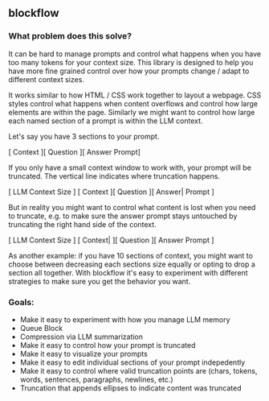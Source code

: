 blockflow
-------

### What problem does this solve?
It can be hard to manage prompts and control what happens when you have too many tokens for your context size.
This library is designed to help you have more fine grained control over how your prompts change / adapt to different context sizes.

It works similar to how HTML / CSS work together to layout a webpage.  CSS styles control what happens when content overflows
and control how large elements are within the page.  Similarly we might want to control how large each named section of a prompt is
within the LLM context.

Let's say you have 3 sections to your prompt.

[  Context     ][ Question     ][ Answer Prompt]

If you only have a small context window to work with, your prompt will be truncated. The vertical line indicates where truncation happens.

[ LLM Context Size                  ]
[  Context      ][ Question     ][ Answer| Prompt ]

But in reality you might want to control what content is lost when you need to truncate, e.g. to make sure the answer prompt stays
untouched by truncating the right hand side of the context.

[ LLM Context Size                  ]
[  Context|     ][ Question     ][ Answer Prompt ]

As another example: if you have 10 sections of context, you might want to choose between decreasing each sections size equally or
opting to drop a section all together.  With blockflow it's easy to experiment with different strategies to make sure
you get the behavior you want.

### Goals:
- Make it easy to experiment with how you manage LLM memory
- Queue Block
- Compression via LLM summarization
- Make it easy to control how your prompt is truncated
- Make it easy to visualize your prompts
- Make it easy to edit individual sections of your prompt indepedently
- Make it easy to control where valid truncation points are (chars, tokens, words, sentences, paragraphs, newlines, etc.)
- Truncation that appends ellipses to indicate content was truncated
